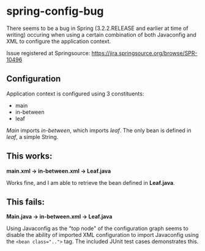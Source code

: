 spring-config-bug
=================

There seems to be a bug in Spring (3.2.2.RELEASE and earlier at time of writing) occuring when using a certain combination of both Javaconfig and XML to configure the application context.

Issue registered at Springsource: https://jira.springsource.org/browse/SPR-10496


## Configuration

Application context is configured using 3 constituents:
 - main
 - in-between
 - leaf

_Main_ imports _in-between_, which imports _leaf_. The only bean is defined in _leaf_, a simple String.



## This works:

**main.xml -> in-between.xml -> Leaf.java**

Works fine, and I am able to retrieve the bean defined in **Leaf.java**.


## This fails:

**Main.java -> in-between.xml -> Leaf.java**

Using Javaconfig as the "top node" of the configuration graph seems to disable the ability of imported XML configuration to import Javaconfig using the ```<bean class="..">``` tag. The included JUnit test cases demonstrates this.
